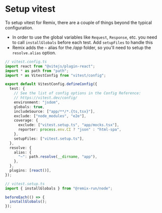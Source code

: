 # Setup vitest

To setup vitest for Remix, there are a couple of things beyond the typical configuration.

- In order to use the global variables like `Request`, `Response`, etc. you need to call `installGlobals` before each test. Add `setupFiles` to handle this
- Remix adds the `~` alias for the _/app_ folder, so you'll need to setup the `resolve.alias` option.

```ts
// vitest.config.ts
import react from "@vitejs/plugin-react";
import * as path from "path";
import * as VitestConfig from "vitest/config";

export default VitestConfig.defineConfig({
  test: {
    // See the list of config options in the Config Reference:
    // https://vitest.dev/config/
    environment: "jsdom",
    globals: true,
    includeSource: ["app/**/*.{ts,tsx}"],
    exclude: ["node_modules", "e2e"],
    coverage: {
      exclude: ["vitest.setup.ts", "app/mocks.tsx"],
      reporter: process.env.CI ? "json" : "html-spa",
    },
    setupFiles: ["vitest.setup.ts"],
  },
  resolve: {
    alias: {
      "~": path.resolve(__dirname, "app"),
    },
  },
  plugins: [react()],
});
```

```ts
// vitest.setup.ts
import { installGlobals } from "@remix-run/node";

beforeEach(() => {
  installGlobals();
});
```
